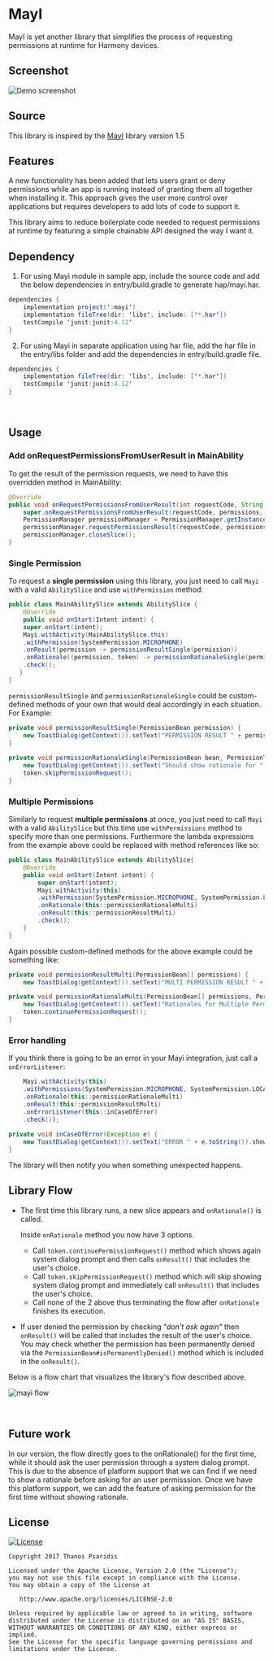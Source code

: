 # MayI
MayI is yet another library that simplifies the process of requesting permissions at runtime for Harmony devices.

## Screenshot
![Demo screenshot](mayi_screenshot.gif "gif demo")
​
## Source
This library is inspired by the [MayI](https://github.com/ThanosFisherman/MayI-Java) library version 1.5
​
## Features
A new functionality has been added that lets users grant or deny permissions while an app is running instead of granting them all together when installing it. This approach gives the user more control over applications but requires developers to add lots of code to support it.

This library aims to reduce boilerplate code needed to request permissions at runtime by featuring a simple chainable API designed the way I want it.
​
## Dependency
1. For using Mayi module in sample app, include the source code and add the below dependencies in entry/build.gradle to generate hap/mayi.har.
```java
dependencies {
    implementation project(':mayi')
    implementation fileTree(dir: 'libs', include: ['*.har'])
    testCompile 'junit:junit:4.12'
}
```
2. For using Mayi in separate application using har file, add the har file in the entry/libs folder and add the dependencies in entry/build.gradle file.
```java
dependencies {
    implementation fileTree(dir: 'libs', include: ['*.har'])
    testCompile 'junit:junit:4.12'
}
```
​
## Usage
### Add onRequestPermissionsFromUserResult in MainAbility
To get the result of the permission requests, we need to have this overridden method in MainAbility:

```java
@Override
public void onRequestPermissionsFromUserResult(int requestCode, String[] permissions, int[] grantResults) {
    super.onRequestPermissionsFromUserResult(requestCode, permissions, grantResults);
    PermissionManager permissionManager = PermissionManager.getInstance();
    permissionManager.requestPermissionsResult(requestCode, permissions, grantResults);
    permissionManager.closeSlice();
}
```
### Single Permission
To request a **single permission** using this library, you just need to call `Mayi` with a valid `AbilitySlice` and use `withPermission` method:

```java
public class MainAbilitySlice extends AbilitySlice {
    @Override
    public void onStart(Intent intent) {
	super.onStart(intent);
	Mayi.withActivity(MainAbilitySlice.this)
	.withPermission(SystemPermission.MICROPHONE)
	.onResult(permission -> permissionResultSingle(permission))
	.onRationale((permission, token) -> permissionRationaleSingle(permission,token))
	.check();
   }
}
```

`permissionResultSingle` and `permissionRationaleSingle` could be custom-defined methods of your own that would deal accordingly in each situation. For Example:

```java
private void permissionResultSingle(PermissionBean permission) {
    new ToastDialog(getContext()).setText("PERMISSION RESULT " + permission.toString()).show();
}
 
private void permissionRationaleSingle(PermissionBean bean, PermissionToken token) {
    new ToastDialog(getContext()).setText("Should show rationale for " + bean.getSimpleName() + " permission").show();
    token.skipPermissionRequest();   
}
```
### Multiple Permissions
Similarly to request **multiple permissions** at once, you just need to call `Mayi` with a valid `AbilitySlice` but this time use `withPermissions` method to specify more than one permissions. Furthermore
the lambda expressions from the example above could be replaced with method references like so:

```java
public class MainAbilitySlice extends AbilitySlice{
    @Override
    public void onStart(Intent intent) {
        super.onStart(intent);
        Mayi.withActivity(this)
        .withPermission(SystemPermission.MICROPHONE, SystemPermission.LOCATION)
        .onRationale(this::permissionRationaleMulti)
        .onResult(this::permissionResultMulti)
        .check();
    }
}
```

Again possible custom-defined methods for the above example could be something like:

```java
private void permissionResultMulti(PermissionBean[] permissions) {
    new ToastDialog(getContext()).setText("MULTI PERMISSION RESULT " + Arrays.deepToString(permissions)).show();

private void permissionRationaleMulti(PermissionBean[] permissions, PermissionToken token) {
    new ToastDialog(getContext()).setText("Rationales for Multiple Permissions " + Arrays.deepToString(permissions)).show();
    token.continuePermissionRequest();
}
```

### Error handling
If you think there is going to be an error in your Mayi integration, just call a `onErrorListener`:

```java
    Mayi.withActivity(this)
    .withPermissions(SystemPermission.MICROPHONE, SystemPermission.LOCATION)
    .onRationale(this::permissionRationaleMulti)
    .onResult(this::permissionResultMulti)
    .onErrorListener(this::inCaseOfError)
    .check());
    
private void inCaseOfError(Exception e) {
    new ToastDialog(getContext()).setText("ERROR " + e.toString()).show();
}
```

The library will then notify you when something unexpected happens.

## Library Flow
* The first time this library runs, a new slice appears and `onRationale()` is called.

  Inside `onRationale` method you now have 3 options. 
    * Call `token.continuePermissionRequest()` method which shows again system dialog prompt and then calls `onResult()` that includes the user's choice.
    * Call `token.skipPermissionRequest()` method which will skip showing system dialog prompt and immediately call `onResult()` that includes the user's choice.
    * Call none of the 2 above thus terminating the flow after `onRationale` finishes its execution.
* If user denied the permission by checking _"don't ask again"_ then `onResult()` will be called that includes the result of the user's choice. You may check whether the permission has been permanently denied via the `PermissionBean#isPermanentlyDenied()` method which is included in the `onResult()`.

Below is a flow chart that visualizes the library's flow described above.

<img src="mayi_flow.png" alt="mayi flow" title="flow chart" style="width: auto; height: auto; max-width: 680px; max-height: 788px"/>

​
## Future work
In our version, the flow directly goes to the onRationale() for the first time, while it should ask the user permission through a system dialog prompt. This is due to the absence of platform support that we can find if we need to show a rationale before asking for an user permisssion. Once we have this platform support, we can add the feature of asking permission for the first time without showing rationale.

## License
[![License](https://img.shields.io/badge/license-Apache%202-4EB1BA.svg?style=flat-square)](https://www.apache.org/licenses/LICENSE-2.0.html)

    Copyright 2017 Thanos Psaridis

    Licensed under the Apache License, Version 2.0 (the "License");
    you may not use this file except in compliance with the License.
    You may obtain a copy of the License at

       http://www.apache.org/licenses/LICENSE-2.0

    Unless required by applicable law or agreed to in writing, software
    distributed under the License is distributed on an "AS IS" BASIS,
    WITHOUT WARRANTIES OR CONDITIONS OF ANY KIND, either express or implied.
    See the License for the specific language governing permissions and
    limitations under the License.

